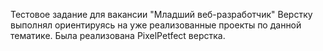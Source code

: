 Тестовое задание для вакансии "Младший веб-разработчик" Верстку выполнял ориентируясь на уже реализованные проекты по данной тематике. Была реализована PixelPetfect верстка.